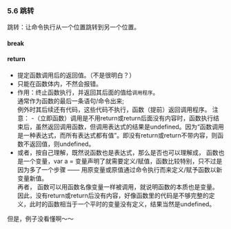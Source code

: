 ### 5.6 跳转

跳转：让命令执行从一个位置跳转到另一个位置。

#### break

#### return
- 提定函数调用后的返回值。（不是很明白？）  
- 只能在函数体内，不然会报错。
- 作用：终止函数执行，并返回其后面的值给`调用程序`。  
  通常作为函数的最后一条语句/命令出来;  
  例外时其后续还有代码，这些代码不执行，函数（提前）返回调用程序。
注意：
 -（立即函数）调用是不用return或return后面没有内容时，函数执行结束后，虽然返回调用函数，但调用表达式的结果是undefined。因为“函数调用是一种表达式，而所有表达式都有值”。即没有return或return不带内容，则函数不返回值，则undefined。
 - 或者，按自己理解，既然说函数也是表达式，那么是否也可以理解成，
   函数也是一个变量，var a = 
   变量声明了就需要定义/赋值，函数比较特别，只不过是因为多了一个步骤 —— 用原变量或原值通过命令执行而来定义/赋予函数以新变量新值。  
   再者，
   函数可以用函数名像变量一样被调用，就说明函数的本质也是变量。
   因此，没有return或return后没有内容，好像函数里的代码是不够完整的定义，此时的函数相当于一个平时的变量没有定义，结果当然是undefined。

但是，例子没看懂啊～～
